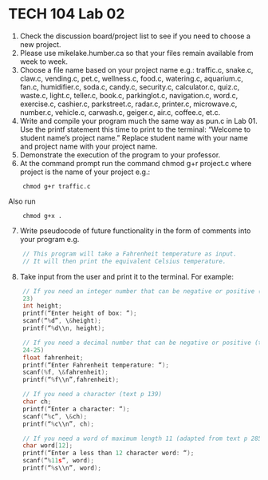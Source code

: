 # TECH 104 Lab 02
1.  Check the discussion board/project list to see if you need to choose a new
    project.
2.  Please use mikelake.humber.ca so that your files remain available from week
    to week.
3.  Choose a file name based on your project name e.g.: traffic.c, snake.c,
    claw.c, vending.c, pet.c, wellness.c, food.c, watering.c, aquarium.c, fan.c,
    humidifier.c, soda.c, candy.c, security.c, calculator.c, quiz.c, waste.c,
    light.c, teller.c, book.c, parkinglot.c, navigation.c, word.c, exercise.c,
    cashier.c, parkstreet.c, radar.c, printer.c, microwave.c, number.c,
    vehicle.c, carwash.c, geiger.c, air.c, coffee.c, et.c.
4.  Write and compile your program much the same way as pun.c in Lab 01. Use the
    printf statement this time to print to the terminal: “Welcome to student
    name’s project name.” Replace student name with your name and project name
    with your project name.
5.  Demonstrate the execution of the program to your professor.
6.  At the command prompt run the command chmod g+r project.c where project is
    the name of your project e.g.:

```shell   
    chmod g+r traffic.c   
```   

Also run   

```shell
    chmod g+x .   
```

7.  Write pseudocode of future functionality in the form of comments into your
    program e.g.
```c
    // This program will take a Fahrenheit temperature as input.
    // It will then print the equivalent Celsius temperature.
```
8.  Take input from the user and print it to the terminal. For example:
```c
    // If you need an integer number that can be negative or positive (text p
    23)
    int height;
    printf(“Enter height of box: “);
    scanf(“%d”, \&height);
    printf(“%d\\n, height);

    // If you need a decimal number that can be negative or positive (text p
    24-25)
    float fahrenheit;
    printf(“Enter Fahrenheit temperature: “);
    scanf(%f, \&fahrenheit);
    printf(“%f\\n”,fahrenheit);

    // If you need a character (text p 139)
    char ch;
    printf(“Enter a character: “);
    scanf(“%c”, \&ch);
    printf(“%c\\n”, ch);

    // If you need a word of maximum length 11 (adapted from text p 285-286)
    char word[12];
    printf(“Enter a less than 12 character word: “);
    scanf(“%11s”, word);
    printf(“%s\\n”, word);
```
```
